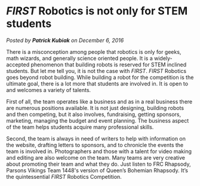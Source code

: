 # *FIRST* Robotics is not only for STEM students
*Posted by **Patrick Kubiak** on December 6, 2016*  

There is a misconception among people that robotics is only for geeks, math wizards, and generally science oriented people. It is a widely-accepted phenomenon that building robots is reserved for STEM inclined students. But let me tell you, it is not the case with *FIRST*. *FIRST* Robotics goes beyond robot building. While building a robot for the competition is the ultimate goal, there is a lot more that students are involved in. It is open to and welcomes a variety of talents.

First of all, the team operates like a business and as in a real business there are numerous positions available. It is not just designing, building robots and then competing, but it also involves, fundraising, getting sponsors, marketing, managing the budget and event planning. The business aspect of the team helps students acquire many professional skills.

Second, the team is always in need of writers to help with information on the website, drafting letters to sponsors, and to chronicle the events the team is involved in. Photographers and those with a talent for video making and editing are also welcome on the team. Many teams are very creative about promoting their team and what they do. Just listen to FRC Rhapsody, Parsons Vikings Team 1448's version of Queen’s Bohemian Rhapsody. It’s the quintessential *FIRST* Robotics Competition.

<google-youtube
  video-id="NX2kR-L0w60"
  height="360px"
  width="100%"
  rel="0"
  start="0"
  autoplay="0">
</google-youtube>
